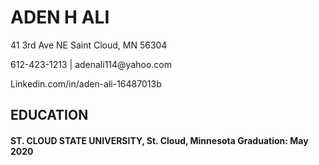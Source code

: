 <!DOCTYPE html>

<html> 
 
<head> 

<body>

<h1> ADEN H ALI</h1>
<p>41 3rd Ave NE Saint Cloud, MN 56304</p>
<p>612-423-1213 | adenali114@yahoo.com</p>
<p>Linkedin.com/in/aden-ali-16487013b</p>
<h2>EDUCATION</h2> 
<h4>ST. CLOUD STATE UNIVERSITY, St. Cloud, Minnesota          Graduation: May 2020</h4> 


 
</body>


</head>


</html>
